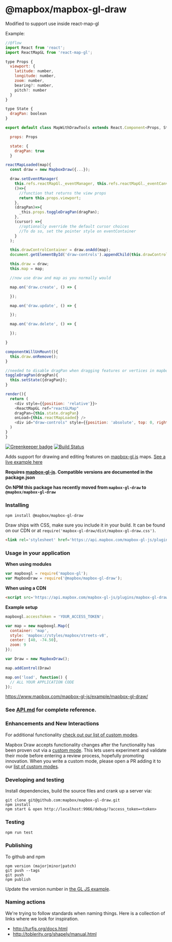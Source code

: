 # @mapbox/mapbox-gl-draw

Modified to support use inside react-map-gl

Example:
```javascript
//@flow
import React from 'react';
import ReactMapGL from 'react-map-gl';

type Props {
  viewport: {
    latitude: number,
    longitude: number,
    zoom: number,
    bearing?: number,
    pitch?: number
  }
}

type State {
  dragPan: boolean
}

export default class MapWithDrawTools extends React.Component<Props, State> {

  props: Props

  state: {
    dragPan: true
  }

reactMapLoaded(map){
  const draw = new MapboxDraw({...});

  draw.setEventManager(
    this.refs.reactMapGl._eventManager, this.refs.reactMapGl._eventCanvas,
    ()=>{
      //function that returns the view props
      return this.props.viewport;
    },
    (dragPan)=>{
      _this.props.toggleDragPan(dragPan);
    },
    (cursor) =>{
      //optionally override the default cursor choices
      //To do so, set the pointer style on eventContainer
    }
  );

  this.drawControlContainer = draw.onAdd(map);
  document.getElementById('draw-controls').appendChild(this.drawControlContainer);

  this.draw = draw;
  this.map = map;

  //now use draw and map as you normally would  

  map.on('draw.create', () => {

  });

  map.on('draw.update', () => {

  });

  map.on('draw.delete', () => {

  });

}

componentWillUnMount(){
  this.draw.onRemove();
}

//needed to disable dragPan when dragging features or vertices in mapbox-gl-draw
toggleDragPan(dragPan){
  this.setState({dragPan});
}

render(){
  return (
    <div style={{position: 'relative'}}>
    <ReactMapGL ref="reactGLMap"
    dragPan={this.state.dragPan} 
    onLoad={this.reactMapLoaded} />
    <div id="draw-controls" style={{position: 'absolute', top: 0, right: '25px'}}>
  )
}
}

```


[![Greenkeeper badge](https://badges.greenkeeper.io/mapbox/mapbox-gl-draw.svg)](https://greenkeeper.io/) [![Build Status](https://travis-ci.org/mapbox/mapbox-gl-draw.svg?branch=master)](https://travis-ci.org/mapbox/mapbox-gl-draw)

Adds support for drawing and editing features on [mapbox-gl.js](https://www.mapbox.com/mapbox-gl-js/) maps. [See a live example here](https://www.mapbox.com/mapbox-gl-js/example/mapbox-gl-draw/)

**Requires [mapbox-gl-js](https://github.com/mapbox/mapbox-gl-js). Compatible versions are documented in the package.json**

**On NPM this package has recently moved from `mapbox-gl-draw` to `@mapbox/mapbox-gl-draw`**

### Installing

```
npm install @mapbox/mapbox-gl-draw
```

Draw ships with CSS, make sure you include it in your build. It can be found on our CDN or at `require('mapbox-gl-draw/dist/mapbox-gl-draw.css')`.

```html
<link rel='stylesheet' href='https://api.mapbox.com/mapbox-gl-js/plugins/mapbox-gl-draw/v0.19.0/mapbox-gl-draw.css' type='text/css' />
```

### Usage in your application

**When using modules**

```js
var mapboxgl = require('mapbox-gl');
var MapboxDraw = require('@mapbox/mapbox-gl-draw');
```

**When using a CDN**

```html
<script src='https://api.mapbox.com/mapbox-gl-js/plugins/mapbox-gl-draw/v0.19.0/mapbox-gl-draw.js'></script>
```

**Example setup**

```js
mapboxgl.accessToken = 'YOUR_ACCESS_TOKEN';

var map = new mapboxgl.Map({
  container: 'map',
  style: 'mapbox://styles/mapbox/streets-v8',
  center: [40, -74.50],
  zoom: 9
});

var Draw = new MapboxDraw();

map.addControl(Draw)

map.on('load', function() {
  // ALL YOUR APPLICATION CODE
});
```

https://www.mapbox.com/mapbox-gl-js/example/mapbox-gl-draw/

### See [API.md](https://github.com/mapbox/mapbox-gl-draw/blob/master/docs/API.md) for complete reference.

### Enhancements and New Interactions

For additional functionality [check out our list of custom modes](https://github.com/mapbox/mapbox-gl-draw/blob/master/docs/MODES.md#available-custom-modes).

Mapbox Draw accepts functionality changes after the functionality has been proven out via a [custom mode](https://github.com/mapbox/mapbox-gl-draw/blob/master/docs/MODES.md#creating-modes-for-mapbox-draw). This lets users experiment and validate their mode before entering a review process, hopefully promoting innovation. When you write a custom mode, please open a PR adding it to our [list of custom modes](https://github.com/mapbox/mapbox-gl-draw/blob/master/docs/MODES.md#available-custom-modes).

### Developing and testing

Install dependencies, build the source files and crank up a server via:

```
git clone git@github.com:mapbox/mapbox-gl-draw.git
npm install
npm start & open http://localhost:9966/debug/?access_token=<token>
```

### Testing

```
npm run test
```

### Publishing

To github and npm

```
npm version (major|minor|patch)
git push --tags
git push
npm publish
```

Update the version number in [the GL JS example](https://github.com/mapbox/mapbox-gl-js/blob/mb-pages/docs/_posts/examples/3400-01-25-mapbox-gl-draw.html).

### Naming actions

We're trying to follow standards when naming things. Here is a collection of links where we look for inspiration.

- http://turfjs.org/docs.html
- http://toblerity.org/shapely/manual.html
